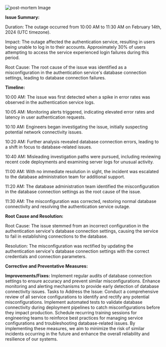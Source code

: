 ![post-mortem Image](https://github.com/Pa-vic/alx-system_engineering-devops/assets/112365115/89b76c88-3d34-48a0-9dcc-542337020140)


**Issue Summary:**

Duration: The outage occurred from 10:00 AM to 11:30 AM on February 14th, 2024 (UTC timezone).

Impact: The outage affected the authentication service, resulting in users being unable to log in to their accounts. Approximately 30% of users attempting to access the service experienced login failures during this period.

Root Cause: The root cause of the issue was identified as a misconfiguration in the authentication service's database connection settings, leading to database connection failures.

**Timeline:**

10:00 AM: The issue was first detected when a spike in error rates was observed in the authentication service logs.

10:05 AM: Monitoring alerts triggered, indicating elevated error rates and latency in user authentication requests.

10:10 AM: Engineers began investigating the issue, initially suspecting potential network connectivity issues.

10:20 AM: Further analysis revealed database connection errors, leading to a shift in focus to database-related issues.

10:40 AM: Misleading investigation paths were pursued, including reviewing recent code deployments and examining server logs for unusual activity.

11:00 AM: With no immediate resolution in sight, the incident was escalated to the database administration team for additional support.

11:20 AM: The database administration team identified the misconfiguration in the database connection settings as the root cause of the issue.

11:30 AM: The misconfiguration was corrected, restoring normal database connectivity and resolving the authentication service outage.

**Root Cause and Resolution:**

Root Cause: The issue stemmed from an incorrect configuration in the authentication service's database connection settings, causing the service to fail in establishing connections to the database.

Resolution: The misconfiguration was rectified by updating the authentication service's database connection settings with the correct credentials and connection parameters.

**Corrective and Preventative Measures:**

**Improvements/Fixes:**
Implement regular audits of database connection settings to ensure accuracy and prevent similar misconfigurations.
Enhance monitoring and alerting mechanisms to provide early detection of database connectivity issues.
Tasks to Address the Issue:
Conduct a comprehensive review of all service configurations to identify and rectify any potential misconfigurations.
Implement automated tests to validate database connectivity during deployment pipelines to catch misconfigurations before they impact production.
Schedule recurring training sessions for engineering teams to reinforce best practices for managing service configurations and troubleshooting database-related issues.
By implementing these measures, we aim to minimize the risk of similar incidents occurring in the future and enhance the overall reliability and resilience of our systems.
